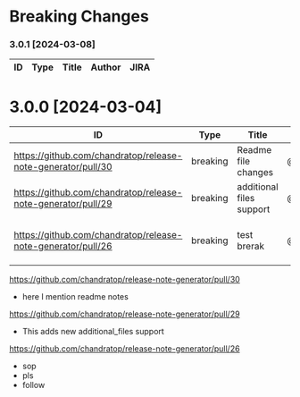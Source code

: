 # Breaking Changes
### 3.0.1 [2024-03-08]
| ID | Type | Title | Author | JIRA |
| -------------- | -------------- | -------------- | -------------- | -------------- |
# 3.0.0 [2024-03-04]
| ID | Type | Title | Author | JIRA |
| -------------- | -------------- | -------------- | -------------- | -------------- |
| https://github.com/chandratop/release-note-generator/pull/30 | breaking | Readme file changes | @chandratop | [PLAT-2222](https://amagiengg.atlassian.net/browse/NPIE-2785) |
| https://github.com/chandratop/release-note-generator/pull/29 | breaking | additional files support | @chandratop | [PLAT-2222](https://amagiengg.atlassian.net/browse/NPIE-2785) |
| https://github.com/chandratop/release-note-generator/pull/26 | breaking | test brerak | @chandratop | [PLAT-1022](https://amagiengg.atlassian.net/browse/PLAT-2608), [PLAT-1022](https://amagiengg.atlassian.net/browse/PLAT-2608) |

https://github.com/chandratop/release-note-generator/pull/30
- here I mention readme notes


https://github.com/chandratop/release-note-generator/pull/29
- This adds new additional_files support


https://github.com/chandratop/release-note-generator/pull/26
- sop
- pls
- follow


